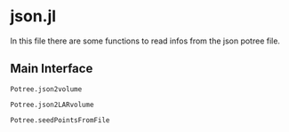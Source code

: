 # json.jl

In this file there are some functions to read infos from the json potree file.

## Main Interface

```@docs
Potree.json2volume
```
```@docs
Potree.json2LARvolume
```
```@docs
Potree.seedPointsFromFile
```